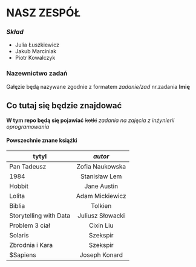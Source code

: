 # NASZ ZESPÓŁ
### *Skład*
* Julia Łuszkiewicz
* Jakub Marciniak
* Piotr Kowalczyk 

### **Nazewnictwo zadań**
Gałęzie będą nazywane zgodnie z formatem *zadanie/zad* nr.zadania **Imię**

## Co tutaj się będzie znajdować
**W tym repo będą się pojawiać** ~~kotki~~ *zadania na zajęcia z inżynierii oprogramowania*

#### Powszechnie znane książki ###

|tytyl|*autor*|
|-----|:-----:|
|Pan Tadeusz           |Zofia Naukowska |
|1984                  |Stanisław Lem   |
|Hobbit                |Jane Austin     |
|Lolita                |Adam Mickiewicz |
|Biblia                |Tolkien         |
|Storytelling with Data|Juliusz Słowacki|
|Problem 3 ciał        |Cixin Liu       |
|Solaris               |Szekspir        |
|Zbrodnia i Kara       |Szekspir        |
|$Sapiens              |Joseph Konard   |



